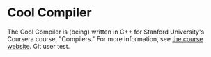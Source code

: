 Cool Compiler
=============
The Cool Compiler is (being) written in C++ for Stanford University's Coursera course, "Compilers." For more information, see [the course website](https://www.coursera.org/course/compilers). Git user test.
